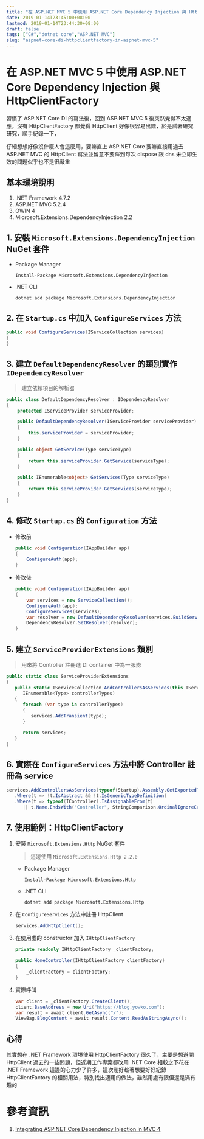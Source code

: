 ```yaml
---
title: "在 ASP.NET MVC 5 中使用 ASP.NET Core Dependency Injection 與 HttpClientFactory"
date: 2019-01-14T23:45:00+08:00
lastmod: 2019-01-14T23:44:30+08:00
draft: false
tags: ["C#","dotnet core","ASP.NET MVC"]
slug: "aspnet-core-di-httpclientfactory-in-aspnet-mvc-5"
---
```

# 在 ASP.NET MVC 5 中使用 ASP.NET Core Dependency Injection 與 HttpClientFactory
習慣了 ASP.NET Core DI 的寫法後，回到 ASP.NET MVC 5 後突然覺得不太適應，沒有 HttpClientFactory 都覺得 HttpClient 好像很容易出錯，於是試著研究研究，順手紀錄一下，

仔細想想好像沒什麼人會這麼用，要嘛直上 ASP.NET Core 要嘛直接用過去 ASP.NET MVC 的 HttpClient 寫法並留意不要踩到每次 dispose 跟 dns 未立即生效的問題似乎也不是很嚴重


## 基本環境說明
1. .NET Framework 4.7.2
2. ASP.NET MVC 5.2.4
3. OWIN 4
4. Microsoft.Extensions.DependencyInjection 2.2

## 1. 安裝 `Microsoft.Extensions.DependencyInjection` NuGet 套件
- Package Manager

    ```
    Install-Package Microsoft.Extensions.DependencyInjection 
    ``` 
- .NET CLI

    ```
    dotnet add package Microsoft.Extensions.DependencyInjection
    ```

## 2. 在 `Startup.cs` 中加入 `ConfigureServices` 方法

```cs
public void ConfigureServices(IServiceCollection services)
{
}
```

## 3. 建立 `DefaultDependencyResolver` 的類別實作 `IDependencyResolver`

> 建立依賴項目的解析器

```cs
public class DefaultDependencyResolver : IDependencyResolver
{
    protected IServiceProvider serviceProvider;

    public DefaultDependencyResolver(IServiceProvider serviceProvider)
    {
        this.serviceProvider = serviceProvider;
    }

    public object GetService(Type serviceType)
    {
        return this.serviceProvider.GetService(serviceType);
    }

    public IEnumerable<object> GetServices(Type serviceType)
    {
        return this.serviceProvider.GetServices(serviceType);
    }
}
```

## 4. 修改 `Startup.cs` 的 `Configuration` 方法
- 修改前
    
    ```cs
    public void Configuration(IAppBuilder app)
    {
        ConfigureAuth(app);
    }
    ```
- 修改後

    ```cs
    public void Configuration(IAppBuilder app)
    {
        var services = new ServiceCollection();
        ConfigureAuth(app);
        ConfigureServices(services);
        var resolver = new DefaultDependencyResolver(services.BuildServiceProvider());
        DependencyResolver.SetResolver(resolver);
    }
    ```

## 5. 建立 `ServiceProviderExtensions` 類別

> 用來將 Controller 註冊進 DI container 中為一服務

```cs
public static class ServiceProviderExtensions
{
   public static IServiceCollection AddControllersAsServices(this IServiceCollection services,
      IEnumerable<Type> controllerTypes)
   {
      foreach (var type in controllerTypes)
      {
         services.AddTransient(type);
      }

      return services;
   }
}
```

## 6. 實際在 `ConfigureServices` 方法中將 Controller 註冊為 service 

```cs
services.AddControllersAsServices(typeof(Startup).Assembly.GetExportedTypes()
   .Where(t => !t.IsAbstract && !t.IsGenericTypeDefinition)
   .Where(t => typeof(IController).IsAssignableFrom(t) 
      || t.Name.EndsWith("Controller", StringComparison.OrdinalIgnoreCase)));
```

## 7. 使用範例：HttpClientFactory
1. 安裝 `Microsoft.Extensions.Http` NuGet 套件

    > 這邊使用 `Microsoft.Extensions.Http 2.2.0`

    - Package Manager

        ```
        Install-Package Microsoft.Extensions.Http
        ``` 
    - .NET CLI

        ```
        dotnet add package Microsoft.Extensions.Http
        ``` 
2. 在 `ConfigureServices` 方法中註冊 HttpClient

    ```cs
    services.AddHttpClient();
    ``` 
3. 在使用處的 constructor 加入 `IHttpClientFactory`

    ```cs
    private readonly IHttpClientFactory _clientFactory;

    public HomeController(IHttpClientFactory clientFactory)
    {
        _clientFactory = clientFactory;
    }
    ```
4. 實際呼叫

    ```cs
    var client = _clientFactory.CreateClient();
    client.BaseAddress = new Uri("https://blog.yowko.com");
    var result = await client.GetAsync("/");
    ViewBag.BlogContent = await result.Content.ReadAsStringAsync();
    ```

## 心得
其實想在 .NET Framework 環境使用 HttpClientFactory 很久了，主要是想避開 HttpClient 過去的一些問題，但近期工作專案都改用 .NET Core 相較之下花在 .NET Framework 這邊的心力少了許多，這次剛好趁著想要好好紀錄 HttpClientFactory 的相關用法，特別找出適用的做法，雖然用處有限但還是滿有趣的


# 參考資訊
1. [Integrating ASP.NET Core Dependency Injection in MVC 4](https://scottdorman.github.io/2016/03/17/integrating-asp.net-core-dependency-injection-in-mvc-4/)